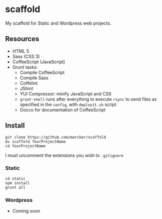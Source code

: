 scaffold
========

My scaffold for Static and Wordpress web projects.

## Resources

* HTML 5
* Sass (CSS 3)
* CoffeeScript (JavaScript)
* Grunt tasks:
  * Compile CoffeeScript
  * Compile Sass
  * Coffelint
  * JShint
  * YUI Compressor: minify JavaScript and CSS
  * `grunt-shell` runs after everything to execute `rsync` to send files as specified in the `config`, with `deployit.sh` script
  * Docco for documentation of CoffeeScript

## Install

```
git clone https://github.com/marcker/scaffold
mv scaffold YourProjectName
cd YourProjectName

```

I must uncomment the extensions you wish to `.gitignore`

### Static

```
cd static
npm install
grunt all

```

### Wordpress

* Coming soon
